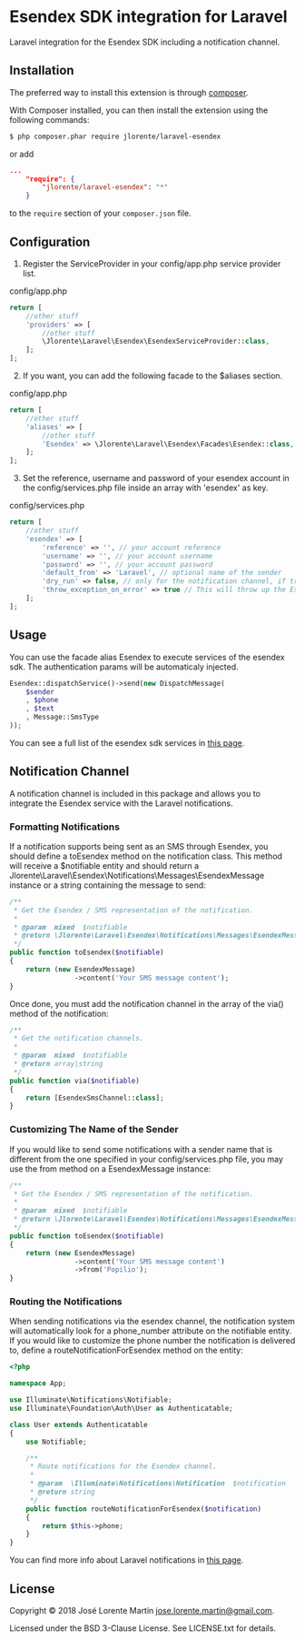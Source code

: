 Esendex SDK integration for Laravel
===================================
Laravel integration for the Esendex SDK including a notification channel.

## Installation

The preferred way to install this extension is through [composer](http://getcomposer.org/download/).

With Composer installed, you can then install the extension using the following commands:

```bash
$ php composer.phar require jlorente/laravel-esendex
```

or add 

```json
...
    "require": {
        "jlorente/laravel-esendex": "*"
    }
```

to the ```require``` section of your `composer.json` file.

## Configuration

1. Register the ServiceProvider in your config/app.php service provider list.

config/app.php
```php
return [
    //other stuff
    'providers' => [
        //other stuff
        \Jlorente\Laravel\Esendex\EsendexServiceProvider::class,
    ];
];
```

2. If you want, you can add the following facade to the $aliases section.

config/app.php
```php
return [
    //other stuff
    'aliases' => [
        //other stuff
        'Esendex' => \Jlorente\Laravel\Esendex\Facades\Esendex::class,
    ];
];
```

3. Set the reference, username and password of your esendex account in the config/services.php 
file inside an array with 'esendex' as key.

config/services.php
```php
return [
    //other stuff
    'esendex' => [
        'reference' => '', // your account reference
        'username' => '', // your account username
        'password' => '', // your account password
        'default_from' => 'Laravel', // optional name of the sender
        'dry_run' => false, // only for the notification channel, if true, no sms's will be sent
        'throw_exception_on_error' => true // This will throw up the Esendex sdk exception if an exception is thrown by the dispatchService on the EsendexSmsChannel
    ];
];
```

## Usage

You can use the facade alias Esendex to execute services of the esendex sdk. The 
authentication params will be automaticaly injected.

```php
Esendex::dispatchService()->send(new DispatchMessage(
    $sender
    , $phone
    , $text
    , Message::SmsType
));
```

You can see a full list of the esendex sdk services in [this page](https://developers.esendex.com/SDKs/PHP-SDK).

## Notification Channel

A notification channel is included in this package and allows you to integrate 
the Esendex service with the Laravel notifications.

### Formatting Notifications

If a notification supports being sent as an SMS through Esendex, you should 
define a toEsendex method on the notification class. This method will receive a 
$notifiable entity and should return a Jlorente\Laravel\Esendex\Notifications\Messages\EsendexMessage 
instance or a string containing the message to send:

```php
/**
 * Get the Esendex / SMS representation of the notification.
 *
 * @param  mixed  $notifiable
 * @return \Jlorente\Laravel\Esendex\Notifications\Messages\EsendexMessage|string
 */
public function toEsendex($notifiable)
{
    return (new EsendexMessage)
                ->content('Your SMS message content');
}
```

Once done, you must add the notification channel in the array of the via() method 
of the notification:

```php
/**
 * Get the notification channels.
 *
 * @param  mixed  $notifiable
 * @return array|string
 */
public function via($notifiable)
{
    return [EsendexSmsChannel::class];
}
```

### Customizing The Name of the Sender

If you would like to send some notifications with a sender name that is 
different from the one specified in your config/services.php file, you may use 
the from method on a EsendexMessage instance:

```php
/**
 * Get the Esendex / SMS representation of the notification.
 *
 * @param  mixed  $notifiable
 * @return \Jlorente\Laravel\Esendex\Notifications\Messages\EsendexMessage|string
 */
public function toEsendex($notifiable)
{
    return (new EsendexMessage)
                ->content('Your SMS message content')
                ->from('Popilio');
}
```

### Routing the Notifications

When sending notifications via the esendex channel, the notification system will 
automatically look for a phone_number attribute on the notifiable entity. If 
you would like to customize the phone number the notification is delivered to, 
define a routeNotificationForEsendex method on the entity:

```php
<?php

namespace App;

use Illuminate\Notifications\Notifiable;
use Illuminate\Foundation\Auth\User as Authenticatable;

class User extends Authenticatable
{
    use Notifiable;

    /**
     * Route notifications for the Esendex channel.
     *
     * @param  \Illuminate\Notifications\Notification  $notification
     * @return string
     */
    public function routeNotificationForEsendex($notification)
    {
        return $this->phone;
    }
}
```

You can find more info about Laravel notifications in [this page](https://laravel.com/docs/5.6/notifications).

## License 

Copyright &copy; 2018 José Lorente Martín <jose.lorente.martin@gmail.com>.

Licensed under the BSD 3-Clause License. See LICENSE.txt for details.
